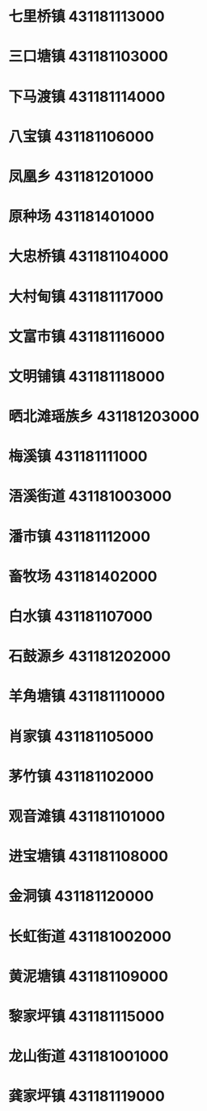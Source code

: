 # 七里桥镇 431181113000
# 三口塘镇 431181103000
# 下马渡镇 431181114000
# 八宝镇 431181106000
# 凤凰乡 431181201000
# 原种场 431181401000
# 大忠桥镇 431181104000
# 大村甸镇 431181117000
# 文富市镇 431181116000
# 文明铺镇 431181118000
# 晒北滩瑶族乡 431181203000
# 梅溪镇 431181111000
# 浯溪街道 431181003000
# 潘市镇 431181112000
# 畜牧场 431181402000
# 白水镇 431181107000
# 石鼓源乡 431181202000
# 羊角塘镇 431181110000
# 肖家镇 431181105000
# 茅竹镇 431181102000
# 观音滩镇 431181101000
# 进宝塘镇 431181108000
# 金洞镇 431181120000
# 长虹街道 431181002000
# 黄泥塘镇 431181109000
# 黎家坪镇 431181115000
# 龙山街道 431181001000
# 龚家坪镇 431181119000
